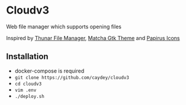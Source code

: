 # Cloudv3

Web file manager which supports opening files

Inspired by [Thunar File Manager](https://docs.xfce.org/xfce/thunar/start), [Matcha Gtk Theme](https://github.com/vinceliuice/Matcha-gtk-theme) and [Papirus Icons](https://github.com/PapirusDevelopmentTeam/papirus-icon-theme)

## Installation

- docker-compose is required
- `git clone https://github.com/caydey/cloudv3`
- `cd cloudv3`
- `vim .env`
- `./deploy.sh`
